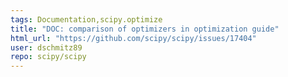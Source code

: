 ```yaml
---
tags: Documentation,scipy.optimize
title: "DOC: comparison of optimizers in optimization guide"
html_url: "https://github.com/scipy/scipy/issues/17404"
user: dschmitz89
repo: scipy/scipy
---
```


